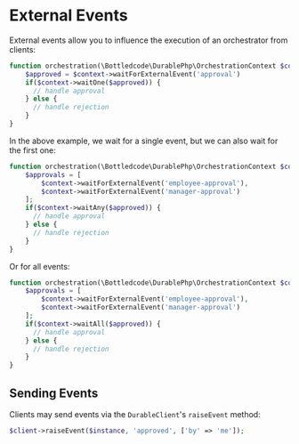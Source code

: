 # External Events

External events allow you to influence the execution of an orchestrator from clients:

```php
function orchestration(\Bottledcode\DurablePhp\OrchestrationContext $context) {
    $approved = $context->waitForExternalEvent('approval')
    if($context->waitOne($approved)) {
      // handle approval
    } else {
      // handle rejection
    }
}
```

In the above example, we wait for a single event, but we can also wait for the first one:

```php
function orchestration(\Bottledcode\DurablePhp\OrchestrationContext $context) {
    $approvals = [
        $context->waitForExternalEvent('employee-approval'), 
        $context->waitForExternalEvent('manager-approval')
    ];
    if($context->waitAny($approved)) {
      // handle approval
    } else {
      // handle rejection
    }
}
```

Or for all events:

```php
function orchestration(\Bottledcode\DurablePhp\OrchestrationContext $context) {
    $approvals = [
        $context->waitForExternalEvent('employee-approval'), 
        $context->waitForExternalEvent('manager-approval')
    ];
    if($context->waitAll($approved)) {
      // handle approval
    } else {
      // handle rejection
    }
}
```

## Sending Events

Clients may send events via the `DurableClient`'s `raiseEvent` method:

```php
$client->raiseEvent($instance, 'approved', ['by' => 'me']);
```
